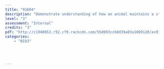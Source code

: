 ```yaml
---
title: "91604"
description: "Demonstrate understanding of how an animal maintains a stable internal environment."
level: "3"
assessment: "Internal"
credits: "3"
pdf: "http://c1940652.r52.cf0.rackcdn.com/55d693ccb8d39a03a1000120/as91604.pdf"
categories:
    - "BIO3"
    
    
    
    
---
```

